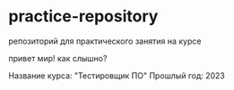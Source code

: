 # practice-repository
репозиторий для практического занятия на курсе

привет мир!
как слышно?

Название курса: "Тестировщик ПО"
Прошлый год: 2023

